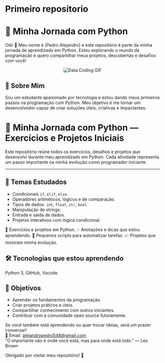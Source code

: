 # Primeiro repositorio

# 🚀 Minha Jornada com Python

Olá! 👋 Meu nome é [Pedro Alejandro] e este repositório é parte da minha jornada de aprendizado em Python. Estou explorando o mundo da programação e quero compartilhar meus projetos, descobertas e desafios com você!
<p align="center">
  <img src="https://media.giphy.com/media/v1.Y2lkPTc5MGI3NjExd2F4em4zZnB6b2pjN2g2YXJwOGpzaHBvcGdmMDFmcGN2c2lhd2w2NiZlcD12MV9naWZzX3NlYXJjaCZjdD1n/n1dFDLwXu4Qkwy7OJ0/giphy.gif" alt="Data Coding GIF">
</p>

## 🧠 Sobre Mim

Sou um estudante apaixonado por tecnologia e estou dando meus primeiros passos na programação com Python. Meu objetivo é me tornar um desenvolvedor capaz de criar soluções úteis, criativas e impactantes.


# 🐍 Minha Jornada com Python — Exercícios e Projetos Iniciais


Este repositório reúne todos os exercícios, desafios e projetos que desenvolvi durante meu aprendizado em Python. Cada atividade representa um passo importante na minha evolução como programador iniciante.

---

## 🧠 Temas Estudados

- Condicionais `if`, `elif`, `else`.
- Operadores aritméticos, lógicos e de comparação.
- Tipos de dados: `int`, `float`, `str`, `bool`.
- Manipulação de strings.
- Entrada e saída de dados.
- Projetos interativos com lógica condicional.


 🐍 Exercícios e projetos em Python.
 💡 Anotações e dicas que estou aprendendo.
 🔧 Pequenos scripts para automatizar tarefas.
 📈 Projetos que mostram minha evolução.

## 🛠️ Tecnologias que estou aprendendo

  Python 3,
  GitHub,
  Vscode.
## 🎯 Objetivos

- Aprender os fundamentos da programação.
- Criar projetos práticos e úteis.
- Compartilhar conhecimento com outros iniciantes.
- Contribuir com a comunidade open source futuramente.

Se você também está aprendendo ou quer trocar ideias, será um prazer conversar!  
📧 Email: alejandropedro548@gmail.com  
"O importante não é onde você está, mas para onde está indo." — Les Brown

Obrigado por visitar meu repositório! 🌟

